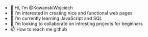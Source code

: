 - 👋 Hi, I’m @KowanskiWojciech
- 👀 I’m interested in creating nice and functional web pages
- 🌱 I’m currently learning JavaScript and SQL
- 💞️ I’m looking to collaborate on intresting projects for beginners
- 📫 How to reach me github

<!---
KowanskiWojciech/KowanskiWojciech is a ✨ special ✨ repository because its `README.md` (this file) appears on your GitHub profile.
You can click the Preview link to take a look at your changes.
--->
